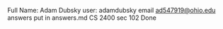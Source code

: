 Full Name: Adam Dubsky
user: adamdubsky
email ad547919@ohio.edu
answers put in answers.md
CS 2400 sec 102
Done
